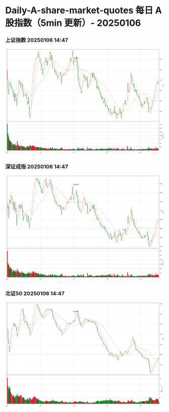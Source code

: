 
# Daily-A-share-market-quotes 每日 A 股指数（5min 更新）- 20250106

### 上证指数 20250106 14:47
![](./fig/2025/1/20250106-sh000001.png)

### 深证成指 20250106 14:47
![](./fig/2025/1/20250106-sz399001.png)

### 北证50 20250106 14:47
![](./fig/2025/1/20250106-bj899050.png)
